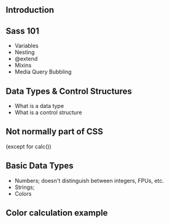 ## Introduction

## Sass 101

* Variables
* Nesting
* @extend
* Mixins
* Media Query Bubbling

## Data Types & Control Structures

* What is a data type
* What is a control structure

## Not normally part of CSS

(except for calc())

## Basic Data Types

* Numbers; doesn't distinguish between integers, FPUs, etc.
* Strings;
* Colors

## Color calculation example

